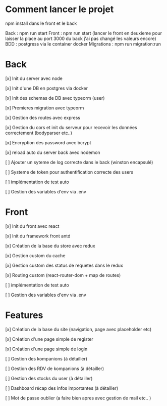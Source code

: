 
# Comment lancer le projet

npm install dans le front et le back

Back : npm run start
Front : npm run start (lancer le front en deuxieme pour laisser la place au port 3000 du back j'ai pas changé les valeurs encore)
BDD : postgress via le container docker
Migrations : npm run migration:run

# Back

[x] Init du server avec node

[x] Init d'une DB en postgres via docker

[x] Init des schemas de DB avec typeorm (user)

[x] Premieres migration avec typeorm

[x] Gestion des routes avec express

[x] Gestion du cors et init du serveur pour recevoir les données correctement (bodyparser etc..)

[x] Encryption des password avec bcrypt

[x] reload auto du server back avec nodemon

[ ] Ajouter un syteme de log correcte dans le back (winston encapsulé)

[ ] Systeme de token pour authentification correcte des users

[ ] implémentation de test auto

[ ] Gestion des variables d'env via .env


# Front 

[x] Init du front avec react

[x] Init du framework front antd

[x] Création de la base du store avec redux

[x] Gestion custom du cache

[x] Gestion custom des status de requetes dans le redux

[x] Routing custom (react-router-dom + map de routes)

[ ] implémentation de test auto

[ ] Gestion des variables d'env via .env


# Features


[x] Création de la base du site (navigation, page avec placeholder etc)

[x] Création d'une page simple de register

[x] Création d'une page simple de login

[ ] Gestion des kompanions (à détailler)

[ ] Gestion des RDV de kompanions (à détailler)

[ ] Gestion des stocks du user (à détailler)

[ ] Dashboard récap des infos importantes (à détailler)

[ ] Mot de passe oublier (a faire bien apres avec gestion de mail etc.. )
